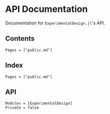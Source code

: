 # API Documentation

Documentation for `ExperimentalDesign.jl`'s API.

## Contents

```@contents
Pages = ["public.md"]
```

## Index

```@index
Pages = ["public.md"]
```

## API

```@autodocs
Modules = [ExperimentalDesign]
Private = false
```
